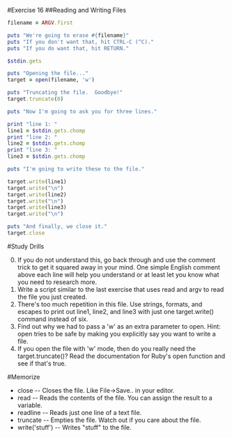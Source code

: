 #Exercise 16
##Reading and Writing Files

```ruby
filename = ARGV.first

puts "We're going to erase #{filename}"
puts "If you don't want that, hit CTRL-C (^C)."
puts "If you do want that, hit RETURN."

$stdin.gets

puts "Opening the file..."
target = open(filename, 'w')

puts "Truncating the file.  Goodbye!"
target.truncate(0)

puts "Now I'm going to ask you for three lines."

print "line 1: "
line1 = $stdin.gets.chomp
print "line 2: "
line2 = $stdin.gets.chomp
print "line 3: "
line3 = $stdin.gets.chomp

puts "I'm going to write these to the file."

target.write(line1)
target.write("\n")
target.write(line2)
target.write("\n")
target.write(line3)
target.write("\n")

puts "And finally, we close it."
target.close
```

#Study Drills

0. If you do not understand this, go back through and use the comment trick to get it squared away in your mind. One simple English comment above each line will help you understand or at least let you know what you need to research more.
0. Write a script similar to the last exercise that uses read and argv to read the file you just created.
0. There's too much repetition in this file. Use strings, formats, and escapes to print out line1, line2, and line3 with just one target.write() command instead of six.
0. Find out why we had to pass a 'w' as an extra parameter to open. Hint: open tries to be safe by making you explicitly say you want to write a file.
0. If you open the file with 'w' mode, then do you really need the target.truncate()? Read the documentation for Ruby's open function and see if that's true.

#Memorize

* close -- Closes the file. Like File->Save.. in your editor.
* read -- Reads the contents of the file. You can assign the result to a variable.
* readline -- Reads just one line of a text file.
* truncate -- Empties the file. Watch out if you care about the file.
* write('stuff') -- Writes "stuff" to the file.
